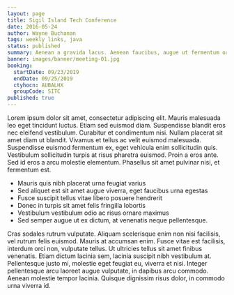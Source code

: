 ```yaml
---
layout: page
title: Sigil Island Tech Conference
date: 2016-05-24
author: Wayne Buchanan
tags: weekly links, java
status: published
summary: Aenean a gravida lacus. Aenean faucibus, augue ut fermentum ornare.
banner: images/banner/meeting-01.jpg
booking:
  startDate: 09/23/2019
  endDate: 09/25/2019
  ctyhocn: AUBALHX
  groupCode: SITC
published: true
---
```

Lorem ipsum dolor sit amet, consectetur adipiscing elit. Mauris malesuada leo eget tincidunt luctus. Etiam sed euismod diam. Suspendisse blandit eros nec eleifend vestibulum. Curabitur et condimentum nisi. Nullam placerat sit amet diam ut blandit. Vivamus et tellus ac velit euismod malesuada. Suspendisse euismod fermentum ex, eget vehicula enim sollicitudin quis. Vestibulum sollicitudin turpis at risus pharetra euismod. Proin a eros ante. Sed id eros a arcu molestie elementum. Phasellus sit amet pulvinar nisi, et fermentum est.

* Mauris quis nibh placerat urna feugiat varius
* Sed aliquet est sit amet augue viverra, eget faucibus urna egestas
* Fusce suscipit tellus vitae libero posuere hendrerit
* Donec in turpis sit amet felis fringilla lobortis
* Vestibulum vestibulum odio ac risus ornare maximus
* Sed semper augue ut ex dictum, at venenatis neque pellentesque.

Cras sodales rutrum vulputate. Aliquam scelerisque enim non nisi facilisis, vel rutrum felis euismod. Mauris at accumsan enim. Fusce vitae est facilisis, interdum orci non, vulputate tellus. Ut ultricies tellus sit amet finibus venenatis. Etiam dictum lacinia sem, lacinia suscipit nibh vestibulum at. Pellentesque justo mi, molestie eget feugiat eu, viverra et nisi. Integer pellentesque arcu laoreet augue vulputate, in dapibus arcu commodo. Aenean molestie tempor lacinia. Quisque dignissim risus dolor, in commodo urna viverra id.
